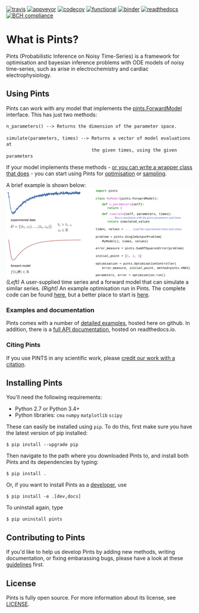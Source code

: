 [![travis](https://travis-ci.org/pints-team/pints.svg?branch=master)](https://travis-ci.org/pints-team/pints)
[![appveyor](https://ci.appveyor.com/api/projects/status/k8xvn7md0pte2gsi/branch/master?svg=true)](https://ci.appveyor.com/project/MichaelClerx/pints/branch/master)
[![codecov](https://codecov.io/gh/pints-team/pints/branch/master/graph/badge.svg)](https://codecov.io/gh/pints-team/pints)
[![functional](https://github.com/pints-team/functional-testing-results/blob/master/badge.svg)](https://github.com/pints-team/functional-testing-results)
[![binder](https://mybinder.org/badge.svg)](https://mybinder.org/v2/gh/pints-team/pints/master?filepath=examples)
[![readthedocs](https://readthedocs.org/projects/pints/badge/?version=latest)](http://pints.readthedocs.io/en/latest/?badge=latest)
[![BCH compliance](https://bettercodehub.com/edge/badge/pints-team/pints?branch=master)](https://bettercodehub.com/results/pints-team/pints)

# What is Pints?

Pints (Probabilistic Inference on Noisy Time-Series) is a framework for optimisation and bayesian inference problems with ODE models of noisy time-series, such as arise in electrochemistry and cardiac electrophysiology.

## Using Pints

Pints can work with any model that implements the [pints.ForwardModel](http://pints.readthedocs.io/en/latest/core_classes_and_methods.html#forward-model) interface. 
This has just two methods:

```
n_parameters() --> Returns the dimension of the parameter space.

simulate(parameters, times) --> Returns a vector of model evaluations at
                                the given times, using the given parameters
```

If your model implements these methods - [or you can write a wrapper class that does](examples/writing-a-model.ipynb) - you can start using Pints for [optimisation](examples/optimisation-first-example.ipynb) or [sampling](examples/sampling-first-example.ipynb).

A brief example is shown below:
![An example of using Pints in an optimisation](example.svg)
_(Left)_ A user-supplied time series and a forward model that can simulate a similar series.
_(Right)_ An example optimisation run in Pints.
The complete code can be found [here](examples/readme-example.ipynb), but a better place to start is [here](examples/README.md).

### Examples and documentation

Pints comes with a number of [detailed examples](examples/README.md), hosted here on github. In addition, there is a [full API documentation](http://pints.readthedocs.io/en/latest/), hosted on readthedocs.io.

### Citing Pints

If you use PINTS in any scientific work, please [credit our work with a citation](./CITATION).


## Installing Pints

You'll need the following requirements:

- Python 2.7 or Python 3.4+
- Python libraries: `cma` `numpy` `matplotlib` `scipy`

These can easily be installed using `pip`. To do this, first make sure you have the latest version of pip installed:

```
$ pip install --upgrade pip
```

Then navigate to the path where you downloaded Pints to, and install both Pints and its dependencies by typing:

```
$ pip install .
```

Or, if you want to install Pints as a [developer](CONTRIBUTING.md), use

```
$ pip install -e .[dev,docs]
```

To uninstall again, type

```
$ pip uninstall pints
```

## Contributing to Pints

If you'd like to help us develop Pints by adding new methods, writing documentation, or fixing embarassing bugs, please have a look at these [guidelines](CONTRIBUTING.md) first.

## License

Pints is fully open source. For more information about its license, see [LICENSE](./LICENSE.txt).


